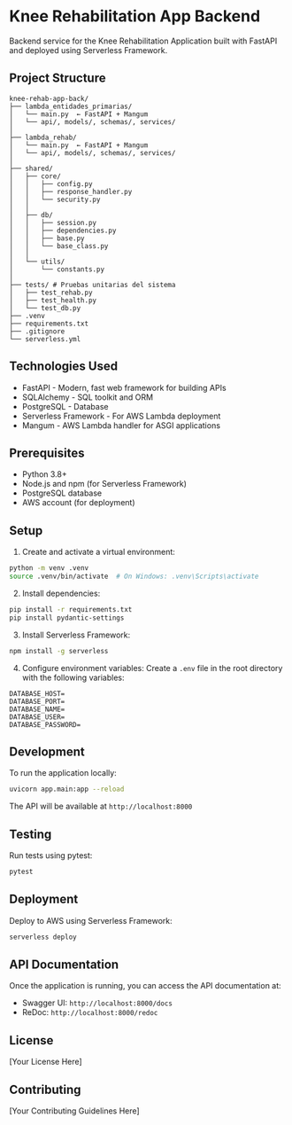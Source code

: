 # Knee Rehabilitation App Backend

Backend service for the Knee Rehabilitation Application built with FastAPI and deployed using Serverless Framework.

## Project Structure

```
knee-rehab-app-back/
├── lambda_entidades_primarias/
│   └── main.py  ← FastAPI + Mangum
│   └── api/, models/, schemas/, services/
│
├── lambda_rehab/
│   └── main.py  ← FastAPI + Mangum
│   └── api/, models/, schemas/, services/
│
├── shared/   
│   ├── core/
│   │   ├── config.py
│   │   ├── response_handler.py 
│   │   └── security.py
│   │
│   ├── db/
│   │   ├── session.py
│   │   ├── dependencies.py
│   │   ├── base.py
│   │   └── base_class.py
│   │
│   └── utils/
│       └── constants.py
│
├── tests/ # Pruebas unitarias del sistema
│   ├── test_rehab.py
│   ├── test_health.py
│   └── test_db.py
├── .venv
├── requirements.txt
├── .gitignore
└── serverless.yml
```

## Technologies Used

- FastAPI - Modern, fast web framework for building APIs
- SQLAlchemy - SQL toolkit and ORM
- PostgreSQL - Database
- Serverless Framework - For AWS Lambda deployment
- Mangum - AWS Lambda handler for ASGI applications

## Prerequisites

- Python 3.8+
- Node.js and npm (for Serverless Framework)
- PostgreSQL database
- AWS account (for deployment)

## Setup

1. Create and activate a virtual environment:
```bash
python -m venv .venv
source .venv/bin/activate  # On Windows: .venv\Scripts\activate
```

2. Install dependencies:
```bash
pip install -r requirements.txt
pip install pydantic-settings
```

3. Install Serverless Framework:
```bash
npm install -g serverless
```

4. Configure environment variables:
Create a `.env` file in the root directory with the following variables:
```
DATABASE_HOST=
DATABASE_PORT=
DATABASE_NAME=
DATABASE_USER=
DATABASE_PASSWORD=
```

## Development

To run the application locally:

```bash
uvicorn app.main:app --reload
```

The API will be available at `http://localhost:8000`

## Testing

Run tests using pytest:

```bash
pytest
```

## Deployment

Deploy to AWS using Serverless Framework:

```bash
serverless deploy
```

## API Documentation

Once the application is running, you can access the API documentation at:
- Swagger UI: `http://localhost:8000/docs`
- ReDoc: `http://localhost:8000/redoc`

## License

[Your License Here]

## Contributing

[Your Contributing Guidelines Here]

